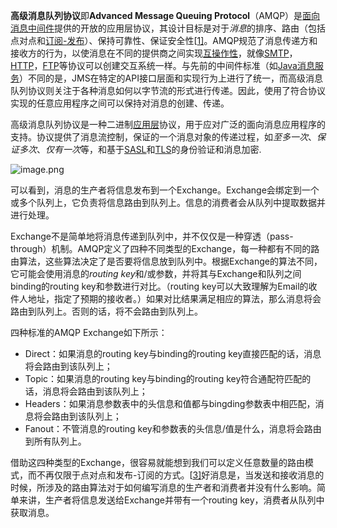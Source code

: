 **高级消息队列协议**即**Advanced Message Queuing Protocol**（AMQP）是[面向消息中间件](https://zh.wikipedia.org/w/index.php?title=面向消息中间件&action=edit&redlink=1)提供的开放的应用层协议，其设计目标是对于*消息*的排序、路由（包括点对点和[订阅-发布](https://zh.wikipedia.org/wiki/发布/订阅)）、保持可靠性、保证安全性[[1\]](https://zh.wikipedia.org/wiki/高级消息队列协议#cite_note-acmqueue-1)。AMQP规范了消息传递方和接收方的行为，以使消息在不同的提供商之间实现[互操作性](https://zh.wikipedia.org/wiki/互操作性)，就像[SMTP](https://zh.wikipedia.org/wiki/SMTP)，[HTTP](https://zh.wikipedia.org/wiki/HTTP)，[FTP](https://zh.wikipedia.org/wiki/FTP)等协议可以创建交互系统一样。与先前的中间件标准（如[Java消息服务](https://zh.wikipedia.org/wiki/Java消息服务)）不同的是，JMS在特定的API接口层面和实现行为上进行了统一，而高级消息队列协议则关注于各种消息如何以字节流的形式进行传递。因此，使用了符合协议实现的任意应用程序之间可以保持对消息的创建、传递。

高级消息队列协议是一种二进制[应用层](https://zh.wikipedia.org/wiki/应用层)协议，用于应对广泛的面向消息应用程序的支持。协议提供了消息流控制，保证的一个消息对象的传递过程，如*至多一次*、*保证多次*、*仅有一次*等，和基于[SASL](https://zh.wikipedia.org/wiki/简单认证与安全层)和[TLS](https://zh.wikipedia.org/wiki/TLS)的身份验证和消息加密.

![image.png](https://i.loli.net/2020/03/09/1C47dSyLGbF9tQx.png)

可以看到，消息的生产者将信息发布到一个Exchange。Exchange会绑定到一个或多个队列上，它负责将信息路由到队列上。信息的消费者会从队列中提取数据并进行处理。

Exchange不是简单地将消息传递到队列中，并不仅仅是一种穿透（pass-through）机制。AMQP定义了四种不同类型的Exchange，每一种都有不同的路由算法，这些算法决定了是否要将信息放到队列中。根据Exchange的算法不同，它可能会使用消息的*routing key*和/或参数，并将其与Exchange和队列之间binding的routing key和参数进行对比。（routing key可以大致理解为Email的收件人地址，指定了预期的接收者。）如果对比结果满足相应的算法，那么消息将会路由到队列上。否则的话，将不会路由到队列上。

四种标准的AMQP Exchange如下所示：

- Direct：如果消息的routing key与binding的routing key直接匹配的话，消息将会路由到该队列上；
- Topic：如果消息的routing key与binding的routing key符合通配符匹配的话，消息将会路由到该队列上；
- Headers：如果消息参数表中的头信息和值都与bingding参数表中相匹配，消息将会路由到该队列上；
- Fanout：不管消息的routing key和参数表的头信息/值是什么，消息将会路由到所有队列上。

借助这四种类型的Exchange，很容易就能想到我们可以定义任意数量的路由模式，而不再仅限于点对点和发布-订阅的方式。[[3\]](ms-local-stream://EpubReader_EEF4C438D72341C890C0EE8B22FBF048/Content/OEBPS/Text/part0029.xhtml#anchor173)好消息是，当发送和接收消息的时候，所涉及的路由算法对于如何编写消息的生产者和消费者并没有什么影响。简单来讲，生产者将信息发送给Exchange并带有一个routing key，消费者从队列中获取消息。